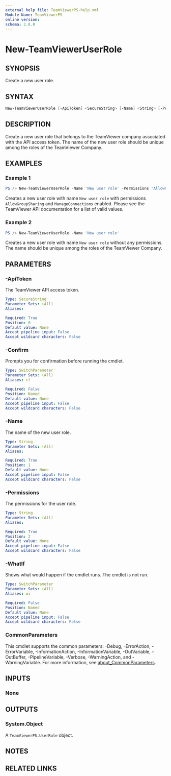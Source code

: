 ```yaml
---
external help file: TeamViewerPS-help.xml
Module Name: TeamViewerPS
online version: 
schema: 2.0.0
---
```


# New-TeamViewerUserRole

## SYNOPSIS

Create a new user role.

## SYNTAX

``` powershell
New-TeamViewerUserRole [-ApiToken] <SecureString> [-Name] <String> [-Permissions] <String> [-WhatIf] [-Confirm] [<CommonParameters>]
```

## DESCRIPTION

Create a new user role that belongs to the TeamViewer company associated with the API access token.
The name of the new user role should be unique among the roles of the TeamViewer Company.

## EXAMPLES

### Example 1

```powershell
PS /> New-TeamViewerUserRole -Name 'New user role' -Permissions 'AllowGroupharing','ManageConnections'
```

Creates a new user role with name `New user role` with permissions `AllowGroupSharing` and `ManageConnections` enabled.
Please see the TeamViewer API documentation for a list of valid values.

### Example 2

```powershell
PS /> New-TeamViewerUserRole -Name 'New user role' 
```

Creates a new user role with name `New user role` without any permissions.
The name should be unique among the roles of the TeamViewer Company.

## PARAMETERS

### -ApiToken

The TeamViewer API access token.

```yaml
Type: SecureString
Parameter Sets: (All)
Aliases:

Required: True
Position: 0
Default value: None
Accept pipeline input: False
Accept wildcard characters: False
```

### -Confirm

Prompts you for confirmation before running the cmdlet.

```yaml
Type: SwitchParameter
Parameter Sets: (All)
Aliases: cf

Required: False
Position: Named
Default value: None
Accept pipeline input: False
Accept wildcard characters: False
```

### -Name

The name of the new user role.

```yaml
Type: String
Parameter Sets: (All)
Aliases:

Required: True
Position: 1
Default value: None
Accept pipeline input: False
Accept wildcard characters: False
```

### -Permissions

The permissions for the user role.

```yaml
Type: String
Parameter Sets: (All)
Aliases:

Required: True
Position: 2
Default value: None
Accept pipeline input: False
Accept wildcard characters: False
```

### -WhatIf

Shows what would happen if the cmdlet runs.
The cmdlet is not run.

```yaml
Type: SwitchParameter
Parameter Sets: (All)
Aliases: wi

Required: False
Position: Named
Default value: None
Accept pipeline input: False
Accept wildcard characters: False
```

### CommonParameters

This cmdlet supports the common parameters: -Debug, -ErrorAction, -ErrorVariable, -InformationAction, -InformationVariable, -OutVariable, -OutBuffer, -PipelineVariable, -Verbose, -WarningAction, and -WarningVariable. For more information, see [about_CommonParameters](http://go.microsoft.com/fwlink/?LinkID=113216).

## INPUTS

### None

## OUTPUTS

### System.Object

A `TeamViewerPS.UserRole` object.

## NOTES

## RELATED LINKS
